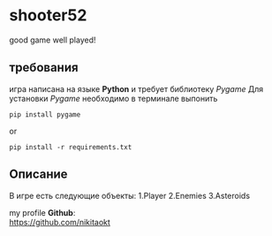 # shooter52

 good game well played!
## требования
игра написана на языке **Python** и требует библиотеку *Pygame*
Для установки *Pygame* необходимо в терминале выпонить
```
pip install pygame
```
or
```
pip install -r requirements.txt
```
## Описание
В игре есть следующие объекты:
1.Player
2.Enemies
3.Asteroids


my profile **Github**:  
https://github.com/nikitaokt
